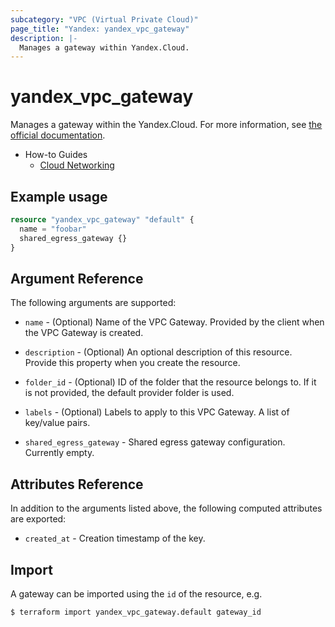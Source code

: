 ```yaml
---
subcategory: "VPC (Virtual Private Cloud)"
page_title: "Yandex: yandex_vpc_gateway"
description: |-
  Manages a gateway within Yandex.Cloud.
---
```



# yandex_vpc_gateway




Manages a gateway within the Yandex.Cloud. For more information, see [the official documentation](https://cloud.yandex.com/en/docs/vpc/concepts/gateways).

* How-to Guides
  * [Cloud Networking](https://cloud.yandex.com/docs/vpc/)

## Example usage

```terraform
resource "yandex_vpc_gateway" "default" {
  name = "foobar"
  shared_egress_gateway {}
}
```

## Argument Reference

The following arguments are supported:

* `name` - (Optional) Name of the VPC Gateway. Provided by the client when the VPC Gateway is created.

* `description` - (Optional) An optional description of this resource. Provide this property when you create the resource.

* `folder_id` - (Optional) ID of the folder that the resource belongs to. If it is not provided, the default provider folder is used.

* `labels` - (Optional) Labels to apply to this VPC Gateway. A list of key/value pairs.

* `shared_egress_gateway` - Shared egress gateway configuration. Currently empty.

## Attributes Reference

In addition to the arguments listed above, the following computed attributes are exported:

* `created_at` - Creation timestamp of the key.

## Import

A gateway can be imported using the `id` of the resource, e.g.

```
$ terraform import yandex_vpc_gateway.default gateway_id
```
